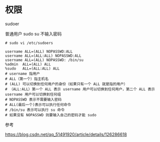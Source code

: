 # 权限

sudoer

普通用户 sudo su 不输入密码

```
# sudo vi /etc/sudoers

username ALL=(ALL) NOPASSWD:ALL
username ALL=(ALL:ALL) NOPASSWD:ALL
username ALL=(ALL) NOPASSWD: /bin/su
%admin  ALL=(ALL) ALL
%sudo	ALL=(ALL:ALL) ALL
# username 指用户
# ALL（第一个）指主机名
# (ALL) 可以切换到任何用户的身份（如果只有一个 ALL 就是指的用户）
# （ALL:ALL）第一个 ALL 表示 username 用户可以切换到任何用户，第二个 ALL 表示 username 用户可以切换到任何组
# NOPASSWD 表示不需要输入密码
# ALL(最后一个)表示可以执行任何命令
# /bin/su 表示可以执行 su 命令
# 如果没有 NOPASSWD 则要输入自己的密码才能 sudo

```

参考

https://blog.csdn.net/qq_51491920/article/details/126286618